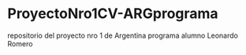 # ProyectoNro1CV-ARGprograma
repositorio del proyecto nro 1 de Argentina programa alumno Leonardo Romero
